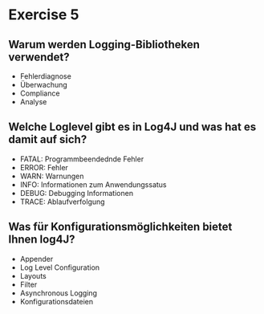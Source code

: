 # Exercise 5

## Warum werden Logging-Bibliotheken verwendet?

- Fehlerdiagnose
- Überwachung
- Compliance
- Analyse

## Welche Loglevel gibt es in Log4J und was hat es damit auf sich?

- FATAL: Programmbeendednde Fehler
- ERROR: Fehler
- WARN: Warnungen
- INFO: Informationen zum Anwendungssatus
- DEBUG: Debugging Informationen
- TRACE: Ablaufverfolgung

## Was für Konfigurationsmöglichkeiten bietet Ihnen log4J?

- Appender
- Log Level Configuration
- Layouts
- Filter
- Asynchronous Logging
- Konfigurationsdateien